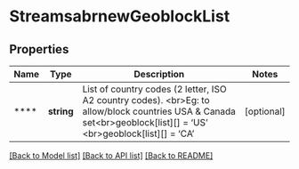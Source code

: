 # StreamsabrnewGeoblockList

## Properties
Name | Type | Description | Notes
------------ | ------------- | ------------- | -------------
**** | **string** | List of country codes (2 letter, ISO A2 country codes). &lt;br&gt;Eg: to allow/block countries USA &amp; Canada  set&lt;br&gt;geoblock[list][] &#x3D; ‘US’ &lt;br&gt;geoblock[list][] &#x3D; ‘CA’ | [optional] 

[[Back to Model list]](../README.md#documentation-for-models) [[Back to API list]](../README.md#documentation-for-api-endpoints) [[Back to README]](../README.md)

